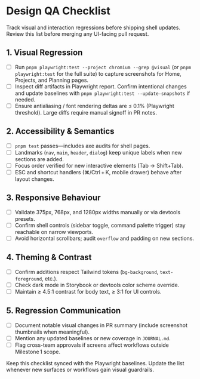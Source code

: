 # Design QA Checklist

Track visual and interaction regressions before shipping shell updates. Review this list before merging any UI-facing pull request.

## 1. Visual Regression
- [ ] Run `pnpm playwright:test --project chromium --grep @visual` (or `pnpm playwright:test` for the full suite) to capture screenshots for Home, Projects, and Planning pages.
- [ ] Inspect diff artifacts in Playwright report. Confirm intentional changes and update baselines with `pnpm playwright:test --update-snapshots` if needed.
- [ ] Ensure antialiasing / font rendering deltas are ≤ 0.1% (Playwright threshold). Large diffs require manual signoff in PR notes.

## 2. Accessibility & Semantics
- [ ] `pnpm test` passes—includes axe audits for shell pages.
- [ ] Landmarks (`nav`, `main`, `header`, `dialog`) keep unique labels when new sections are added.
- [ ] Focus order verified for new interactive elements (Tab → Shift+Tab).
- [ ] ESC and shortcut handlers (⌘/Ctrl + K, mobile drawer) behave after layout changes.

## 3. Responsive Behaviour
- [ ] Validate 375px, 768px, and 1280px widths manually or via devtools presets.
- [ ] Confirm shell controls (sidebar toggle, command palette trigger) stay reachable on narrow viewports.
- [ ] Avoid horizontal scrollbars; audit `overflow` and padding on new sections.

## 4. Theming & Contrast
- [ ] Confirm additions respect Tailwind tokens (`bg-background`, `text-foreground`, etc.).
- [ ] Check dark mode in Storybook or devtools color scheme override.
- [ ] Maintain ≥ 4.5:1 contrast for body text, ≥ 3:1 for UI controls.

## 5. Regression Communication
- [ ] Document notable visual changes in PR summary (include screenshot thumbnails when meaningful).
- [ ] Mention any updated baselines or new coverage in `JOURNAL.md`.
- [ ] Flag cross-team approvals if screens affect workflows outside Milestone 1 scope.

Keep this checklist synced with the Playwright baselines. Update the list whenever new surfaces or workflows gain visual guardrails.
